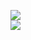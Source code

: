 [![](https://img.shields.io/badge/Made%20With-Github%20Spray-lightgrey.svg?style=for-the-badge&logo=github)](https://github.com/Annihil/github-spray#4353)  
[![](https://i.imgur.com/2DrTn0Z.gif)](https://github.com/Annihil/github-spray)